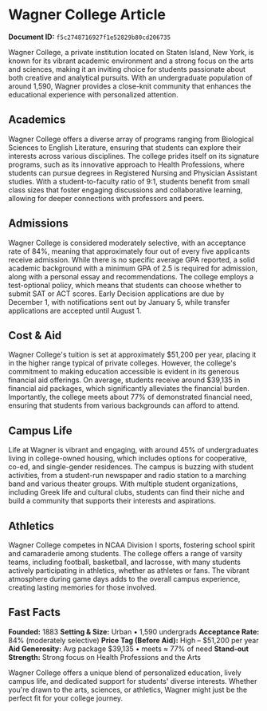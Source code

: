 # Wagner College Article

**Document ID:** `f5c2748716927f1e52829b80cd206735`

Wagner College, a private institution located on Staten Island, New York, is known for its vibrant academic environment and a strong focus on the arts and sciences, making it an inviting choice for students passionate about both creative and analytical pursuits. With an undergraduate population of around 1,590, Wagner provides a close-knit community that enhances the educational experience with personalized attention.

## Academics
Wagner College offers a diverse array of programs ranging from Biological Sciences to English Literature, ensuring that students can explore their interests across various disciplines. The college prides itself on its signature programs, such as its innovative approach to Health Professions, where students can pursue degrees in Registered Nursing and Physician Assistant studies. With a student-to-faculty ratio of 9:1, students benefit from small class sizes that foster engaging discussions and collaborative learning, allowing for deeper connections with professors and peers.

## Admissions
Wagner College is considered moderately selective, with an acceptance rate of 84%, meaning that approximately four out of every five applicants receive admission. While there is no specific average GPA reported, a solid academic background with a minimum GPA of 2.5 is required for admission, along with a personal essay and recommendations. The college employs a test-optional policy, which means that students can choose whether to submit SAT or ACT scores. Early Decision applications are due by December 1, with notifications sent out by January 5, while transfer applications are accepted until August 1.

## Cost & Aid
Wagner College's tuition is set at approximately $51,200 per year, placing it in the higher range typical of private colleges. However, the college's commitment to making education accessible is evident in its generous financial aid offerings. On average, students receive around $39,135 in financial aid packages, which significantly alleviates the financial burden. Importantly, the college meets about 77% of demonstrated financial need, ensuring that students from various backgrounds can afford to attend.

## Campus Life
Life at Wagner is vibrant and engaging, with around 45% of undergraduates living in college-owned housing, which includes options for cooperative, co-ed, and single-gender residences. The campus is buzzing with student activities, from a student-run newspaper and radio station to a marching band and various theater groups. With multiple student organizations, including Greek life and cultural clubs, students can find their niche and build a community that supports their interests and aspirations.

## Athletics
Wagner College competes in NCAA Division I sports, fostering school spirit and camaraderie among students. The college offers a range of varsity teams, including football, basketball, and lacrosse, with many students actively participating in athletics, whether as athletes or fans. The vibrant atmosphere during game days adds to the overall campus experience, creating lasting memories for those involved.

## Fast Facts
**Founded:** 1883
**Setting & Size:** Urban • 1,590 undergrads
**Acceptance Rate:** 84% (moderately selective)
**Price Tag (Before Aid):** High – $51,200 per year
**Aid Generosity:** Avg package $39,135 • meets ≈ 77% of need
**Stand-out Strength:** Strong focus on Health Professions and the Arts

Wagner College offers a unique blend of personalized education, lively campus life, and dedicated support for students' diverse interests. Whether you're drawn to the arts, sciences, or athletics, Wagner might just be the perfect fit for your college journey.
